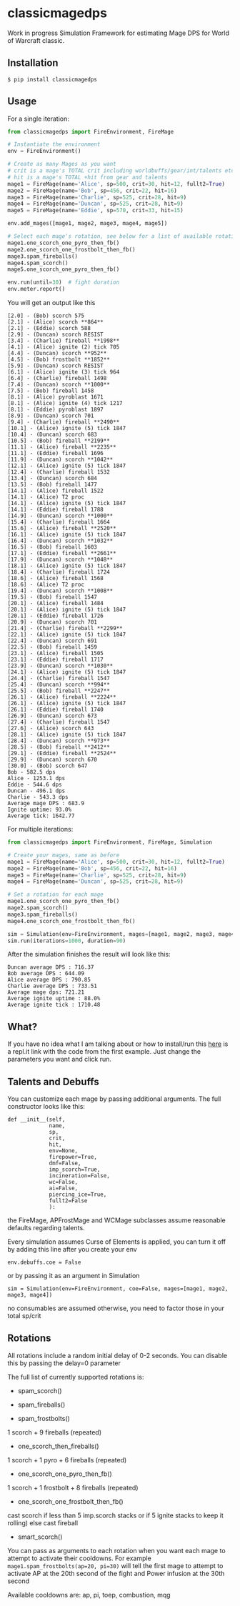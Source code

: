 # classicmagedps

Work in progress Simulation Framework for estimating Mage DPS for World of Warcraft classic.

## Installation

`$ pip install classicmagedps`

## Usage

For a single iteration:

``` python
from classicmagedps import FireEnvironment, FireMage

# Instantiate the environment
env = FireEnvironment()

# Create as many Mages as you want
# crit is a mage's TOTAL crit including worldbuffs/gear/int/talents etc (but not debuffs like WC)
# hit is a mage's TOTAL +hit from gear and talents
mage1 = FireMage(name='Alice', sp=500, crit=30, hit=12, fullt2=True)
mage2 = FireMage(name='Bob', sp=456, crit=22, hit=16)
mage3 = FireMage(name='Charlie', sp=525, crit=28, hit=9)
mage4 = FireMage(name='Duncan', sp=525, crit=28, hit=9)
mage5 = FireMage(name='Eddie', sp=570, crit=33, hit=15)

env.add_mages([mage1, mage2, mage3, mage4, mage5])

# Select each mage's rotation, see below for a list of available rotations
mage1.one_scorch_one_pyro_then_fb()
mage2.one_scorch_one_frostbolt_then_fb()
mage3.spam_fireballs()
mage4.spam_scorch()
mage5.one_scorch_one_pyro_then_fb()

env.run(until=30)  # fight duration
env.meter.report()

```

You will get an output like this
```
[2.0] - (Bob) scorch 575
[2.1] - (Alice) scorch **864**
[2.1] - (Eddie) scorch 588
[2.9] - (Duncan) scorch RESIST
[3.4] - (Charlie) fireball **1998**
[4.1] - (Alice) ignite (2) tick 705 
[4.4] - (Duncan) scorch **952**
[4.5] - (Bob) frostbolt **1852**
[5.9] - (Duncan) scorch RESIST
[6.1] - (Alice) ignite (3) tick 964 
[6.4] - (Charlie) fireball 1498
[7.4] - (Duncan) scorch **1000**
[7.5] - (Bob) fireball 1458
[8.1] - (Alice) pyroblast 1671
[8.1] - (Alice) ignite (4) tick 1217 
[8.1] - (Eddie) pyroblast 1897
[8.9] - (Duncan) scorch 701
[9.4] - (Charlie) fireball **2490**
[10.1] - (Alice) ignite (5) tick 1847 
[10.4] - (Duncan) scorch 683
[10.5] - (Bob) fireball **2199**
[11.1] - (Alice) fireball **2235**
[11.1] - (Eddie) fireball 1696
[11.9] - (Duncan) scorch **1042**
[12.1] - (Alice) ignite (5) tick 1847 
[12.4] - (Charlie) fireball 1532
[13.4] - (Duncan) scorch 684
[13.5] - (Bob) fireball 1477
[14.1] - (Alice) fireball 1522
[14.1] - (Alice) T2 proc
[14.1] - (Alice) ignite (5) tick 1847 
[14.1] - (Eddie) fireball 1788
[14.9] - (Duncan) scorch **1000**
[15.4] - (Charlie) fireball 1664
[15.6] - (Alice) fireball **2520**
[16.1] - (Alice) ignite (5) tick 1847 
[16.4] - (Duncan) scorch **1032**
[16.5] - (Bob) fireball 1603
[17.1] - (Eddie) fireball **2661**
[17.9] - (Duncan) scorch **1048**
[18.1] - (Alice) ignite (5) tick 1847 
[18.4] - (Charlie) fireball 1724
[18.6] - (Alice) fireball 1568
[18.6] - (Alice) T2 proc
[19.4] - (Duncan) scorch **1008**
[19.5] - (Bob) fireball 1547
[20.1] - (Alice) fireball 1484
[20.1] - (Alice) ignite (5) tick 1847 
[20.1] - (Eddie) fireball 1726
[20.9] - (Duncan) scorch 701
[21.4] - (Charlie) fireball **2299**
[22.1] - (Alice) ignite (5) tick 1847 
[22.4] - (Duncan) scorch 691
[22.5] - (Bob) fireball 1459
[23.1] - (Alice) fireball 1505
[23.1] - (Eddie) fireball 1717
[23.9] - (Duncan) scorch **1030**
[24.1] - (Alice) ignite (5) tick 1847 
[24.4] - (Charlie) fireball 1547
[25.4] - (Duncan) scorch **994**
[25.5] - (Bob) fireball **2247**
[26.1] - (Alice) fireball **2224**
[26.1] - (Alice) ignite (5) tick 1847 
[26.1] - (Eddie) fireball 1740
[26.9] - (Duncan) scorch 673
[27.4] - (Charlie) fireball 1547
[27.6] - (Alice) scorch 643
[28.1] - (Alice) ignite (5) tick 1847 
[28.4] - (Duncan) scorch **973**
[28.5] - (Bob) fireball **2412**
[29.1] - (Eddie) fireball **2524**
[29.9] - (Duncan) scorch 670
[30.0] - (Bob) scorch 647
Bob - 582.5 dps
Alice - 1253.1 dps
Eddie - 544.6 dps
Duncan - 496.1 dps
Charlie - 543.3 dps
Average mage DPS : 683.9
Ignite uptime: 93.0%
Average tick: 1642.77
```

For multiple iterations:

``` python
from classicmagedps import FireEnvironment, FireMage, Simulation

# Create your mages, same as before
mage1 = FireMage(name='Alice', sp=500, crit=30, hit=12, fullt2=True)
mage2 = FireMage(name='Bob', sp=456, crit=22, hit=16)
mage3 = FireMage(name='Charlie', sp=525, crit=28, hit=9)
mage4 = FireMage(name='Duncan', sp=525, crit=28, hit=9)

# Set a rotation for each mage
mage1.one_scorch_one_pyro_then_fb()
mage2.spam_scorch()
mage3.spam_fireballs()
mage4.one_scorch_one_frostbolt_then_fb()

sim = Simulation(env=FireEnvironment, mages=[mage1, mage2, mage3, mage4])
sim.run(iterations=1000, duration=90)
```

After the simulation finishes the result will look like this:

```
Duncan average DPS : 716.37
Bob average DPS : 644.09
Alice average DPS : 790.85
Charlie average DPS : 733.51
Average mage dps: 721.21
Average ignite uptime : 88.0%
Average ignite tick : 1710.48
```


## What?

If you have no idea what I am talking about or how to install/run this [here](https://repl.it/@mcdallas/CrowdedBowedLinuxpc) is a repl.it link with the code from the first example. Just change the parameters you want and click run.


## Talents and Debuffs

You can customize each mage by passing additional arguments. The full constructor looks like this:
    
    
    def __init__(self,
                 name,
                 sp,
                 crit,
                 hit,
                 env=None,
                 firepower=True,
                 dmf=False,
                 imp_scorch=True,
                 incineration=False,
                 wc=False,
                 ai=False,
                 piercing_ice=True,
                 fullt2=False
                 ): 
                 
 
the FireMage, APFrostMage and WCMage subclasses assume reasonable defaults regarding talents.
    
Every simulation assumes Curse of Elements is applied, you can turn it off by adding this line after you create your env
```
env.debuffs.coe = False
```
or by passing it as an argument in Simulation
```
sim = Simulation(env=FireEnvironment, coe=False, mages=[mage1, mage2, mage3, mage4])
```
no consumables are assumed otherwise, you need to factor those in your total sp/crit


## Rotations
All rotations include a random initial delay of 0-2 seconds. You can disable this by passing the delay=0 parameter

The full list of currently supported rotations is:


* spam_scorch()

* spam_fireballs()

* spam_frostbolts()

1 scorch + 9 fireballs (repeated)
* one_scorch_then_fireballs()  

 1 scorch + 1 pyro + 6 fireballs (repeated)
* one_scorch_one_pyro_then_fb() 

1 scorch + 1 frostbolt + 8 fireballs (repeated)
* one_scorch_one_frostbolt_then_fb()  

 cast scorch if less than 5 imp.scorch stacks 
 or if 5 ignite stacks to keep it rolling) else cast fireball
* smart_scorch()  


You can pass as arguments to each rotation when you want each mage to attempt
to activate their cooldowns. For example `mage1.spam_frostbolts(ap=20, pi=30)` will
tell the first mage to attempt to activate AP at the 20th second of the fight and 
Power infusion at the 30th second

Available cooldowns are: ap, pi, toep, combustion, mqg
